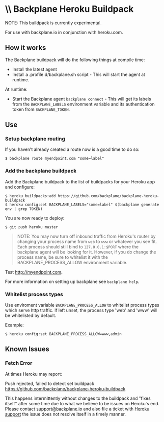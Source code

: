 # \\\ Backplane Heroku Buildpack

NOTE: This buildpack is currently experimental.

For use with backplane.io in conjunction with heroku.com.

## How it works

The Backplane buildpack will do the following things at compile time:

* Install the latest agent
* Install a .profile.d/backplane.sh script - This will start the agent at runtime.

At runtime:

* Start the Backplane agent `backplane connect` - This will get its labels from the 
`BACKPLANE_LABELS` environment variable and its authentication token from `BACKPLANE_TOKEN`.

## Use

### Setup backplane routing

If you haven't already created a route now is a good time to do so:

    $ backplane route myendpoint.com "some=label"

### Add the backplane buildpack

Add the Backplane buildpack to the list of buildpacks for your Heroku app and
configure:

    $ heroku buildpacks:add https://github.com/backplane/backplane-heroku-buildpack
    $ heroku config:set BACKPLANE_LABELS="some=label" $(backplane generate env | grep TOKEN)

You are now ready to deploy:

    $ git push heroku master

> NOTE: You may now turn off inbound traffic from Heroku's router by changing
> your process name from `web` to `www` or whatever you see fit. Each process
> should still bind to `127.0.0.1:$PORT` where the backplane agent will be
> looking for it. However, if you do change the process name, be sure to whitelist
> it with the BACKPLANE_PROCESS_ALLOW environment variable.

Test http://myendpoint.com.

For more information on setting up backplane see `backplane help`.

### Whitelist process types

Use enviroment variable `BACKPLANE_PROCESS_ALLOW` to whitelist process types
which serve http traffic. If left unset, the process type 'web' and 'www' will be whitelisted 
by default.

Example:

    $ heroku config:set BACKPLANE_PROCESS_ALLOW=www,admin

## Known Issues

### Fetch Error

At times Heroku may report:

  Push rejected, failed to detect set buildpack https://github.com/backplane/backplane-heroku-buildpack

This happens intermittently without changes to the buildpack and "fixes itself"
after some time due to what we believe to be issues on Heroku's end. Please
contact support@backplane.io and also file a ticket with [Heroku
support](https://help.heroku.com) the issue does not resolve itself in a timely
manner.

